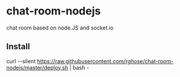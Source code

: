 # chat-room-nodejs
chat room based on node.JS and socket.io

## Install
curl --silent https://raw.githubusercontent.com/rghose/chat-room-nodejs/master/deploy.sh | bash -

